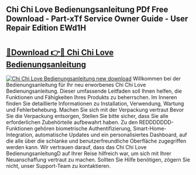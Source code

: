 ## Chi Chi Love Bedienungsanleitung PDf Free Download - Part-xTf Service Owner Guide - User Repair Edition EWd1H

# <h2><a href="http://df09qp.blite.top/?on=Chi+Chi+Love+Bedienungsanleitung">🔗Download 👉🔴 Chi Chi Love Bedienungsanleitung</a></h2>

[![Chi Chi Love Bedienungsanleitung new download](https://i.imgur.com/lujVjoI.png)](http://df09qp.blite.top/?on=Chi+Chi+Love+Bedienungsanleitung)
Willkommen bei der Bedienungsanleitung für Ihr neu erworbenes Chi Chi Love Bedienungsanleitung. Dieser umfassende Leitfaden soll Ihnen helfen, die Funktionen und Fähigkeiten Ihres Produkts zu beherrschen. Im Inneren finden Sie detaillierte Informationen zu Installation, Verwendung, Wartung und Fehlerbehebung. Machen Sie sich mit der Verpackung vertraut Bevor Sie die Verpackung entsorgen, Stellen Sie bitte sicher, dass Sie alle erforderlichen Zubehörteile aufbewahrt haben. Zu den REDDDDDDD-Funktionen gehören biometrische Authentifizierung, Smart-Home-Integration, automatische Updates und ein personalisiertes Dashboard, auf die alle über die schlanke und benutzerfreundliche Oberfläche zugegriffen werden kann. Wir vertrauen darauf, dass das Chi Chi Love BedienungsanleitungD auf Ihrer Reise hilfreich war, um sich mit Ihrer Neuanschaffung vertraut zu machen. Sollten Sie Hilfe benötigen, zögern Sie nicht, unser Support-Team zu kontaktieren.
